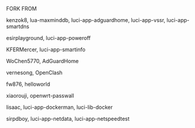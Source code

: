FORK FROM

kenzok8, lua-maxminddb, luci-app-adguardhome, luci-app-vssr, luci-app-smartdns

esirplayground, luci-app-poweroff

KFERMercer, luci-app-smartinfo

WoChen5770, AdGuardHome

vernesong, OpenClash

fw876, helloworld

xiaorouji, openwrt-passwall

lisaac, luci-app-dockerman, luci-lib-docker

sirpdboy, luci-app-netdata, luci-app-netspeedtest
